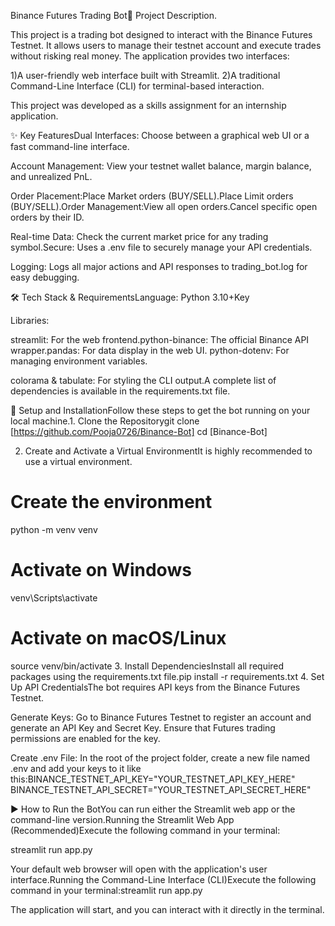 Binance Futures Trading Bot📝 Project Description. 

This project is a trading bot designed to interact with the Binance Futures Testnet. It allows users to manage their testnet account and execute trades without risking real money. 
The application provides two interfaces:

1)A user-friendly web interface built with Streamlit.
2)A traditional Command-Line Interface (CLI) for terminal-based interaction.

This project was developed as a skills assignment for an internship application.

✨ Key FeaturesDual Interfaces: Choose between a graphical web UI or a fast command-line interface.

Account Management: View your testnet wallet balance, margin balance, and unrealized PnL.

Order Placement:Place Market orders (BUY/SELL).Place Limit orders (BUY/SELL).Order Management:View all open orders.Cancel specific open orders by their ID.

Real-time Data: Check the current market price for any trading symbol.Secure: Uses a .env file to securely manage your API credentials.

Logging: Logs all major actions and API responses to trading_bot.log for easy debugging.

🛠️ Tech Stack & RequirementsLanguage: Python 3.10+Key 

Libraries:

streamlit: For the web frontend.python-binance: The official Binance API wrapper.pandas: 
For data display in the web UI.
python-dotenv: For managing environment variables.

colorama & tabulate: For styling the CLI output.A complete list of dependencies is available in the requirements.txt file.

🚀 Setup and InstallationFollow these steps to get the bot running on your local machine.1. Clone the Repositorygit clone [https://github.com/Pooja0726/Binance-Bot]
cd [Binance-Bot]

2. Create and Activate a Virtual EnvironmentIt is highly recommended to use a virtual environment.
# Create the environment
python -m venv venv

# Activate on Windows
venv\Scripts\activate

# Activate on macOS/Linux
source venv/bin/activate
3. Install DependenciesInstall all required packages using the requirements.txt file.pip install -r requirements.txt
4. Set Up API CredentialsThe bot requires API keys from the Binance Futures Testnet.

Generate Keys: Go to Binance Futures Testnet to register an account and generate an API Key and Secret Key. 
Ensure that Futures trading permissions are enabled for the key.


Create .env File: In the root of the project folder, create a new file named .env and add your keys to it like this:BINANCE_TESTNET_API_KEY="YOUR_TESTNET_API_KEY_HERE"
BINANCE_TESTNET_API_SECRET="YOUR_TESTNET_API_SECRET_HERE"

▶️ How to Run the BotYou can run either the Streamlit web app or the command-line version.Running the Streamlit Web App (Recommended)Execute the following command in your terminal:

streamlit run app.py

Your default web browser will open with the application's user interface.Running the Command-Line Interface (CLI)Execute the following command in your terminal:streamlit run app.py

The application will start, and you can interact with it directly in the terminal.
